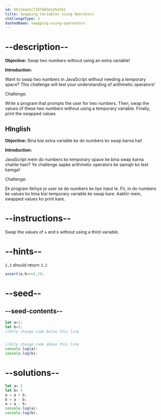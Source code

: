 ```yaml
---
id: 6612dad1c726f003e1d542b1
title: Swapping Variables using Operators
challengeType: 1
dashedName: swapping-using-opereators
---
```


# --description--

**Objective:** Swap two numbers without using an extra variable!

**Introduction:**

Want to swap two numbers in JavaScript without needing a temporary space? This challenge will test your understanding of arithmetic operators!

Challenge:

Write a program that prompts the user for two numbers. Then, swap the values of these two numbers without using a temporary variable. Finally, print the swapped values

<h2>HInglish</h2>

**Objective:** Bina kisi extra variable ke do numbers ko swap karna hai!

**Introduction:**

JavaScript mein do numbers ko temporary space ke bina swap karna chahte hain? Ye challenge aapke arithmetic operators ke samajh ko test karega!

Challenge:

Ek program likhiye jo user se do numbers ke liye input le. Fir, in do numbers ke values ko bina kisi temporary variable ke swap kare. Aakhir mein, swapped values ko print kare.

# --instructions--

Swap the values of `a` and `b` without using a third variable. 

# --hints--

`2,3` should return `3,2`

```js
assert(a,b===3,2);
```

# --seed--
## --seed-contents--

```js
let a=2;
let b=3;
//Only change code below this line


//Only change code above this line
console.log(a);
console.log(b);

```

# --solutions--

```js
let a= 2
let b= 3
a = a + b;
b = a - b;
a = a - b;
console.log(a);
console.log(b);
```
